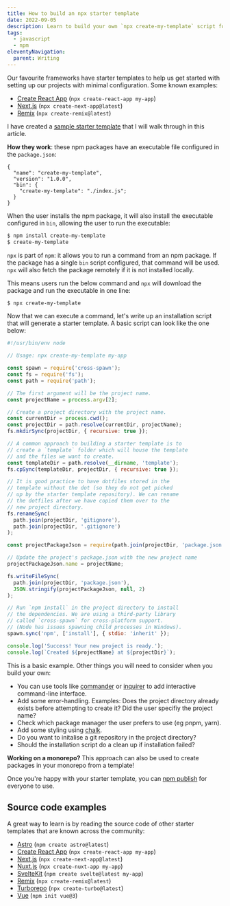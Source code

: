 ```yaml
---
title: How to build an npx starter template
date: 2022-09-05
description: Learn to build your own `npx create-my-template` script for your starter template.
tags:
  - javascript
  - npm
eleventyNavigation:
  parent: Writing
---
```


Our favourite frameworks have starter templates to help us get started with setting up our projects with minimal configuration. Some known examples:

- [Create React App](https://reactjs.org/docs/create-a-new-react-app.html#create-react-app) (`npx create-react-app my-app`)
- [Next.js](https://nextjs.org/docs/api-reference/create-next-app) (`npx create-next-app@latest`)
- [Remix](https://remix.run/docs/en/v1#getting-started) (`npx create-remix@latest`)

I have created a [sample starter template](https://github.com/petermekhaeil/create-my-template) that I will walk through in this article.

**How they work**: these npm packages have an executable file configured in the `package.json`:

```diff-js
{
  "name": "create-my-template",
  "version": "1.0.0",
  "bin": {
    "create-my-template": "./index.js";
  }
}
```

When the user installs the npm package, it will also install the executable configured in `bin`, allowing the user to run the executable:

```bash
$ npm install create-my-template
$ create-my-template
```

`npx` is part of `npm`: it allows you to run a command from an npm package. If the package has a single `bin` script configured, that command will be used. `npx` will also fetch the package remotely if it is not installed locally.

This means users run the below command and `npx` will download the package and run the executable in one line:

```bash
$ npx create-my-template
```

Now that we can execute a command, let's write up an installation script that will generate a starter template. A basic script can look like the one below:

```js
#!/usr/bin/env node

// Usage: npx create-my-template my-app

const spawn = require('cross-spawn');
const fs = require('fs');
const path = require('path');

// The first argument will be the project name.
const projectName = process.argv[2];

// Create a project directory with the project name.
const currentDir = process.cwd();
const projectDir = path.resolve(currentDir, projectName);
fs.mkdirSync(projectDir, { recursive: true });

// A common approach to building a starter template is to
// create a `template` folder which will house the template
// and the files we want to create.
const templateDir = path.resolve(__dirname, 'template');
fs.cpSync(templateDir, projectDir, { recursive: true });

// It is good practice to have dotfiles stored in the
// template without the dot (so they do not get picked
// up by the starter template repository). We can rename
// the dotfiles after we have copied them over to the
// new project directory.
fs.renameSync(
  path.join(projectDir, 'gitignore'),
  path.join(projectDir, '.gitignore')
);

const projectPackageJson = require(path.join(projectDir, 'package.json'));

// Update the project's package.json with the new project name
projectPackageJson.name = projectName;

fs.writeFileSync(
  path.join(projectDir, 'package.json'),
  JSON.stringify(projectPackageJson, null, 2)
);

// Run `npm install` in the project directory to install
// the dependencies. We are using a third-party library
// called `cross-spawn` for cross-platform support.
// (Node has issues spawning child processes in Windows).
spawn.sync('npm', ['install'], { stdio: 'inherit' });

console.log('Success! Your new project is ready.');
console.log(`Created ${projectName} at ${projectDir}`);
```

This is a basic example. Other things you will need to consider when you build your own:

- You can use tools like [commander](https://www.npmjs.com/package/commander) or [inquirer](https://www.npmjs.com/package/inquirer) to add interactive command-line interface.
- Add some error-handling. Examples: Does the project directory already exists before attempting to create it? Did the user specifiy the project name?
- Check which package manager the user prefers to use (eg pnpm, yarn).
- Add some styling using [chalk](https://www.npmjs.com/package/chalk).
- Do you want to initalise a git repository in the project directory?
- Should the installation script do a clean up if installation failed?

**Working on a monorepo?** This approach can also be used to create packages in your monorepo from a template!

Once you're happy with your starter template, you can [npm publish](https://docs.npmjs.com/cli/v6/commands/npm-publish) for everyone to use.

## Source code examples

A great way to learn is by reading the source code of other starter templates that are known across the community:

- [Astro](https://github.com/withastro/astro/tree/main/packages/create-astro) (`npm create astro@latest`)
- [Create React App](https://github.com/facebook/create-react-app/tree/main/packages/create-react-app) (`npx create-react-app my-app`)
- [Next.js](https://github.com/vercel/next.js/tree/canary/packages/create-next-app) (`npx create-next-app@latest`)
- [Nuxt.js](https://github.com/nuxt/create-nuxt-app) (`npx create-nuxt-app my-app`)
- [SvelteKit](https://github.com/sveltejs/kit/tree/master/packages/create-svelte) (`npm create svelte@latest my-app`)
- [Remix](https://github.com/remix-run/remix/tree/main/packages/create-remix) (`npx create-remix@latest`)
- [Turborepo](https://github.com/vercel/turborepo/tree/main/packages/create-turbo) (`npx create-turbo@latest`)
- [Vue](https://github.com/vuejs/create-vue#create-vue) (`npm init vue@3`)
